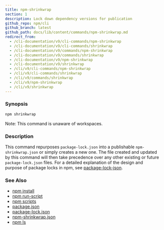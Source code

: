 ```yaml
---
title: npm-shrinkwrap
section: 1
description: Lock down dependency versions for publication
github_repo: npm/cli
github_branch: latest
github_path: docs/lib/content/commands/npm-shrinkwrap.md
redirect_from:
  - /cli-documentation/v9/cli-commands/npm-shrinkwrap
  - /cli-documentation/v9/cli-commands/shrinkwrap
  - /cli-documentation/v9/commands/npm-shrinkwrap
  - /cli-documentation/v9/commands/shrinkwrap
  - /cli-documentation/v9/npm-shrinkwrap
  - /cli-documentation/v9/shrinkwrap
  - /cli/v9/cli-commands/npm-shrinkwrap
  - /cli/v9/cli-commands/shrinkwrap
  - /cli/v9/commands/shrinkwrap
  - /cli/v9/npm-shrinkwrap
  - /cli/v9/shrinkwrap
---
```


### Synopsis

```bash
npm shrinkwrap
```

Note: This command is unaware of workspaces.

### Description

This command repurposes `package-lock.json` into a publishable
`npm-shrinkwrap.json` or simply creates a new one. The file created and
updated by this command will then take precedence over any other existing
or future `package-lock.json` files. For a detailed explanation of the
design and purpose of package locks in npm, see
[package-lock-json](/cli/v9/configuring-npm/package-lock-json).

### See Also

* [npm install](/cli/v9/commands/npm-install)
* [npm run-script](/cli/v9/commands/npm-run-script)
* [npm scripts](/cli/v9/using-npm/scripts)
* [package.json](/cli/v9/configuring-npm/package-json)
* [package-lock.json](/cli/v9/configuring-npm/package-lock-json)
* [npm-shrinkwrap.json](/cli/v9/configuring-npm/npm-shrinkwrap-json)
* [npm ls](/cli/v9/commands/npm-ls)
